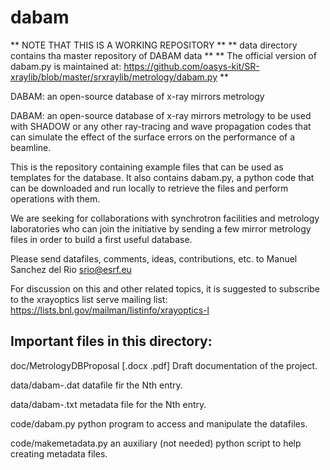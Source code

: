 dabam
=====


** NOTE THAT THIS IS A WORKING REPOSITORY **
** data directory contains tha master repository of DABAM data **
** The official version of dabam.py is maintained at:
https://github.com/oasys-kit/SR-xraylib/blob/master/srxraylib/metrology/dabam.py **


DABAM: an open-source database of x-ray mirrors metrology


DABAM: an open-source database of x-ray mirrors metrology to be used with 
SHADOW or any other ray-tracing and wave propagation codes that can 
simulate the effect of the surface errors on the performance of a beamline.
        
This is the repository containing example files that can be used 
as templates for the database.
It also contains dabam.py, a python code that can be downloaded and run 
locally to retrieve the files and perform operations with them. 

We are seeking for collaborations with synchrotron facilities and metrology 
laboratories who can join the initiative by sending a few mirror metrology 
files in order to build a first useful database.

Please send datafiles, comments, ideas, contributions, etc. to 
Manuel Sanchez del Rio srio@esrf.eu

For discussion on this and other related topics, it is suggested to subscribe 
to the xrayoptics list serve mailing list:
https://lists.bnl.gov/mailman/listinfo/xrayoptics-l
                                                         

Important files in this directory: 
----------------------------------

doc/MetrologyDBProposal [.docx .pdf] Draft documentation of the project.

data/dabam-<N>.dat  datafile fir the Nth entry.

data/dabam-<N>.txt  metadata file for the Nth entry.

code/dabam.py  python program to access and manipulate the datafiles.  

code/makemetadata.py an auxiliary (not needed) python script to help creating 
    metadata files. 


